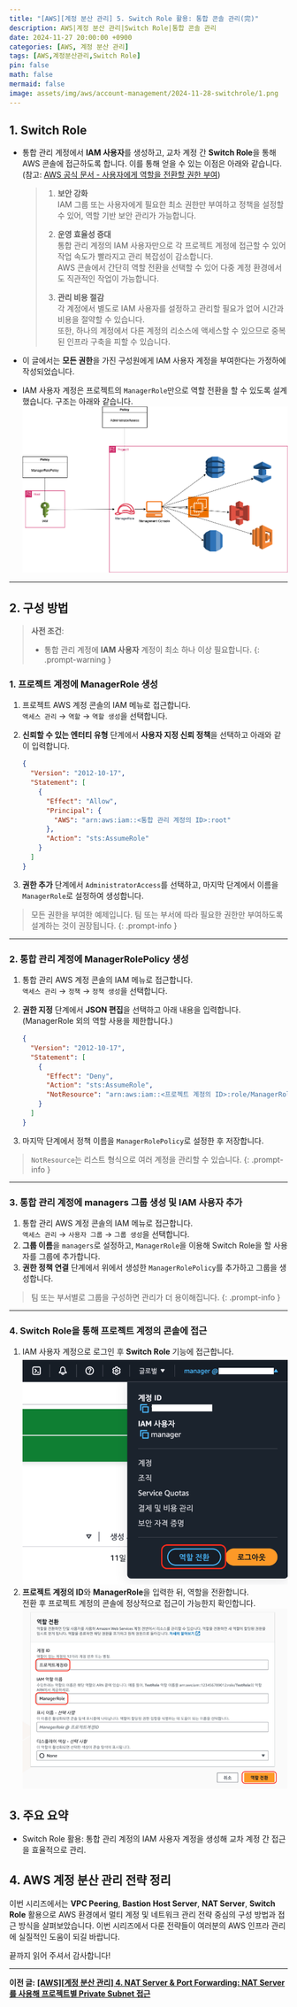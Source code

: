 ```yaml
---
title: "[AWS][계정 분산 관리] 5. Switch Role 활용: 통합 콘솔 관리(完)"
description: AWS|계정 분산 관리|Switch Role|통합 콘솔 관리
date: 2024-11-27 20:00:00 +0900
categories: [AWS, 계정 분산 관리]
tags: [AWS,계정분산관리,Switch Role]
pin: false
math: false
mermaid: false
image: assets/img/aws/account-management/2024-11-28-switchrole/1.png
---
```


## **1. Switch Role**

- 통합 관리 계정에서 **IAM 사용자**를 생성하고, 교차 계정 간 **Switch Role**을 통해 AWS 콘솔에 접근하도록 합니다. 이를 통해 얻을 수 있는 이점은 아래와 같습니다.  
(참고: [AWS 공식 문서 - 사용자에게 역할을 전환할 권한 부여](https://docs.aws.amazon.com/ko_kr/IAM/latest/UserGuide/id_roles_use_permissions-to-switch.html))

  >1. **보안 강화**  
  >IAM 그룹 또는 사용자에게 필요한 최소 권한만 부여하고 정책을 설정할 수 있어, 역할 기반 보안 관리가 가능합니다.  
  >
  >2. **운영 효율성 증대**  
  >통합 관리 계정의 IAM 사용자만으로 각 프로젝트 계정에 접근할 수 있어 작업 속도가 빨라지고 관리 복잡성이 감소합니다.  
  >AWS 콘솔에서 간단히 역할 전환을 선택할 수 있어 다중 계정 환경에서도 직관적인 작업이 가능합니다.  
  >
  >3. **관리 비용 절감**  
  >각 계정에서 별도로 IAM 사용자를 설정하고 관리할 필요가 없어 시간과 비용을 절약할 수 있습니다.  
  >또한, 하나의 계정에서 다른 계정의 리소스에 액세스할 수 있으므로 중복된 인프라 구축을 피할 수 있습니다.  

- 이 글에서는 **모든 권한**을 가진 구성원에게 IAM 사용자 계정을 부여한다는 가정하에 작성되었습니다.
- IAM 사용자 계정은 프로젝트의 `ManagerRole`만으로 역할 전환을 할 수 있도록 설계했습니다. 구조는 아래와 같습니다.  
![DesktopView](/assets/img/aws/account-management/2024-11-28-switchrole/1.png)

---

## **2. 구성 방법**

> **사전 조건**:  
>
> - 통합 관리 계정에 **IAM 사용자** 계정이 최소 하나 이상 필요합니다.
{: .prompt-warning }

### 1. 프로젝트 계정에 ManagerRole 생성

1. 프로젝트 AWS 계정 콘솔의 IAM 메뉴로 접근합니다.  
   `액세스 관리` → `역할` → `역할 생성`을 선택합니다.
2. **신뢰할 수 있는 엔터티 유형** 단계에서 **사용자 지정 신뢰 정책**을 선택하고 아래와 같이 입력합니다.

   ```json
   {
     "Version": "2012-10-17",
     "Statement": [
       {
         "Effect": "Allow",
         "Principal": {
           "AWS": "arn:aws:iam::<통합 관리 계정의 ID>:root"
         },
         "Action": "sts:AssumeRole"
       }
     ]
   }
   ```

3. **권한 추가** 단계에서 `AdministratorAccess`를 선택하고, 마지막 단계에서 이름을 `ManagerRole`로 설정하여 생성합니다.

> 모든 권한을 부여한 예제입니다. 팀 또는 부서에 따라 필요한 권한만 부여하도록 설계하는 것이 권장됩니다.
{: .prompt-info }

---

### 2. 통합 관리 계정에 ManagerRolePolicy 생성

1. 통합 관리 AWS 계정 콘솔의 IAM 메뉴로 접근합니다.  
   `액세스 관리` → `정책` → `정책 생성`을 선택합니다.
2. **권한 지정** 단계에서 **JSON 편집**을 선택하고 아래 내용을 입력합니다.  
   (ManagerRole 외의 역할 사용을 제한합니다.)

   ```json
   {
     "Version": "2012-10-17",
     "Statement": [
       {
         "Effect": "Deny",
         "Action": "sts:AssumeRole",
         "NotResource": "arn:aws:iam::<프로젝트 계정의 ID>:role/ManagerRole"
       }
     ]
   }
   ```

3. 마지막 단계에서 정책 이름을 `ManagerRolePolicy`로 설정한 후 저장합니다.

> `NotResource`는 리스트 형식으로 여러 계정을 관리할 수 있습니다.
{: .prompt-info }

---

### 3. 통합 관리 계정에 managers 그룹 생성 및 IAM 사용자 추가

1. 통합 관리 AWS 계정 콘솔의 IAM 메뉴로 접근합니다.  
   `액세스 관리` → `사용자 그룹` → `그룹 생성`을 선택합니다.
2. **그룹 이름**을 `managers`로 설정하고, `ManagerRole`을 이용해 Switch Role을 할 사용자를 그룹에 추가합니다.
3. **권한 정책 연결** 단계에서 위에서 생성한 `ManagerRolePolicy`를 추가하고 그룹을 생성합니다.

> 팀 또는 부서별로 그룹을 구성하면 관리가 더 용이해집니다.
{: .prompt-info }

---

### 4. Switch Role을 통해 프로젝트 계정의 콘솔에 접근

1. IAM 사용자 계정으로 로그인 후 **Switch Role** 기능에 접근합니다.  
   ![DesktopView](/assets/img/aws/account-management/2024-11-28-switchrole/2.jpg)
2. **프로젝트 계정의 ID**와 **ManagerRole**을 입력한 뒤, 역할을 전환합니다.  
   전환 후 프로젝트 계정의 콘솔에 정상적으로 접근이 가능한지 확인합니다.  
   ![DesktopView](/assets/img/aws/account-management/2024-11-28-switchrole/3.jpg)

## 3. 주요 요약

- Switch Role 활용: 통합 관리 계정의 IAM 사용자 계정을 생성해 교차 계정 간 접근을 효율적으로 관리.

## 4. AWS 계정 분산 관리 전략 정리

이번 시리즈에서는 **VPC Peering**, **Bastion Host Server**, **NAT Server**, **Switch Role** 활용으로 AWS 환경에서 멀티 계정 및 네트워크 관리 전략 중심의 구성 방법과 접근 방식을 살펴보았습니다.
이번 시리즈에서 다룬 전략들이 여러분의 AWS 인프라 관리에 실질적인 도움이 되길 바랍니다.

끝까지 읽어 주셔서 감사합니다!

---
**이전 글:** **[[AWS][계정 분산 관리] 4. NAT Server & Port Forwarding: NAT Server를 사용해 프로젝트별 Private Subnet 접근]({{site.url}}/posts/aws-계정-분산-관리-4-nat-server-port-forwarding-nat-server를-사용해-프로젝트별-private-subnet-접근/)**
